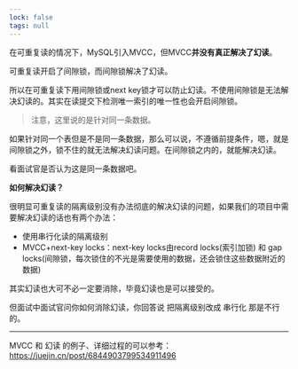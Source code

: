 ```yaml
---
lock: false
tags: null
---
```

在可重复读的情况下，MySQL引入MVCC，但MVCC**并没有真正解决了幻读**。

可重复读开启了间隙锁，而间隙锁解决了幻读。

所以在可重复读下用间隙锁或next key锁才可以防止幻读。不使用间隙锁是无法解决幻读的。其实在读提交下检测唯一索引的唯一性也会开启间隙锁。

> 注意，这里说的是针对同一条数据。

如果针对同一个表但是不是同一条数据，那么可以说，不遵循前提条件，嗯，就是间隙锁之外，锁不住的就无法解决幻读问题。在间隙锁之内的，就能解决幻读。

看面试官是否认为这是同一条数据吧。



**如何解决幻读？**

很明显可重复读的隔离级别没有办法彻底的解决幻读的问题，如果我们的项目中需要解决幻读的话也有两个办法：

- 使用串行化读的隔离级别
- MVCC+next-key locks：next-key locks由record locks(索引加锁) 和 gap locks(间隙锁，每次锁住的不光是需要使用的数据，还会锁住这些数据附近的数据)

其实幻读也大可不必一定要消除，毕竟幻读也是可以接受的。

但面试中面试官问你如何消除幻读，你回答说 把隔离级别改成 串行化 那是不行的。

---

MVCC 和 幻读 的例子、详细过程的可以参考：https://juejin.cn/post/6844903799534911496

